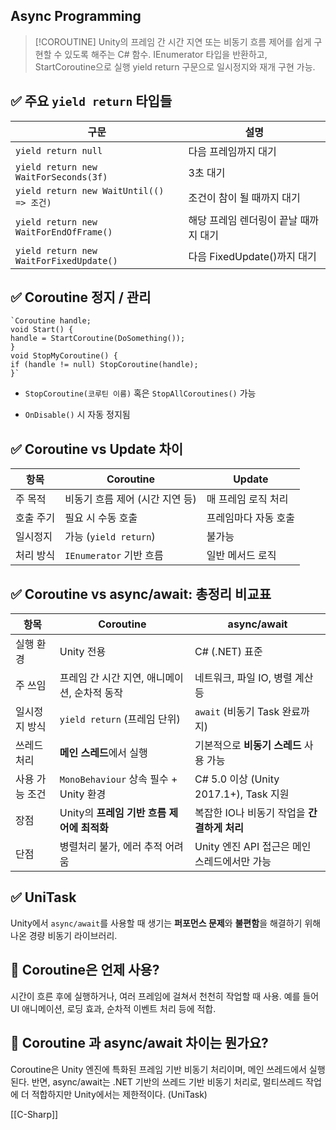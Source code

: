 ## Async Programming

>[!COROUTINE]
>Unity의 프레임 간 시간 지연 또는 비동기 흐름 제어를 쉽게 구현할 수 있도록 해주는 C# 함수.
>IEnumerator 타입을 반환하고, StartCoroutine으로 실행
>yield return 구문으로 일시정지와 재개 구현 가능.

## ✅ 주요 `yield return` 타입들

|구문|설명|
|---|---|
|`yield return null`|다음 프레임까지 대기|
|`yield return new WaitForSeconds(3f)`|3초 대기|
|`yield return new WaitUntil(() => 조건)`|조건이 참이 될 때까지 대기|
|`yield return new WaitForEndOfFrame()`|해당 프레임 렌더링이 끝날 때까지 대기|
|`yield return new WaitForFixedUpdate()`|다음 FixedUpdate()까지 대기|
## ✅ Coroutine 정지 / 관리
```
`Coroutine handle;  
void Start() {
handle = StartCoroutine(DoSomething()); 
}  
void StopMyCoroutine() {
if (handle != null) StopCoroutine(handle);
}`

```

- `StopCoroutine(코루틴 이름)` 혹은 `StopAllCoroutines()` 가능
    
- `OnDisable()` 시 자동 정지됨

## ✅ Coroutine vs Update 차이

|항목|Coroutine|Update|
|---|---|---|
|주 목적|비동기 흐름 제어 (시간 지연 등)|매 프레임 로직 처리|
|호출 주기|필요 시 수동 호출|프레임마다 자동 호출|
|일시정지|가능 (`yield return`)|불가능|
|처리 방식|`IEnumerator` 기반 흐름|일반 메서드 로직|
## ✅ Coroutine vs async/await: 총정리 비교표

|항목|Coroutine|async/await|
|---|---|---|
|실행 환경|Unity 전용|C# (.NET) 표준|
|주 쓰임|프레임 간 시간 지연, 애니메이션, 순차적 동작|네트워크, 파일 IO, 병렬 계산 등|
|일시정지 방식|`yield return` (프레임 단위)|`await` (비동기 Task 완료까지)|
|쓰레드 처리|**메인 스레드**에서 실행|기본적으로 **비동기 스레드** 사용 가능|
|사용 가능 조건|`MonoBehaviour` 상속 필수 + Unity 환경|C# 5.0 이상 (Unity 2017.1+), Task 지원|
|장점|Unity의 **프레임 기반 흐름 제어에 최적화**|복잡한 IO나 비동기 작업을 **간결하게 처리**|
|단점|병렬처리 불가, 에러 추적 어려움|Unity 엔진 API 접근은 메인 스레드에서만 가능|

## ✅ UniTask

Unity에서 `async/await`를 사용할 때 생기는 **퍼포먼스 문제**와 **불편함**을 해결하기 위해 나온 경량 비동기 라이브러리.  


## 💬 Coroutine은 언제 사용?
시간이 흐른 후에 실행하거나, 여러 프레임에 걸쳐서 천천히 작업할 때 사용.
예를 들어 UI 애니메이션, 로딩 효과, 순차적 이벤트 처리 등에 적합.

## 💬 Coroutine 과 async/await 차이는 뭔가요?
Coroutine은 Unity 엔진에 특화된 프레임 기반 비동기 처리이며, 메인 쓰레드에서 실행된다.
반면, async/await는 .NET 기반의 쓰레드 기반 비동기 처리로, 멀티쓰레드 작업에 더 적합하지만 Unity에서는 제한적이다. (UniTask)


[[C-Sharp]]
